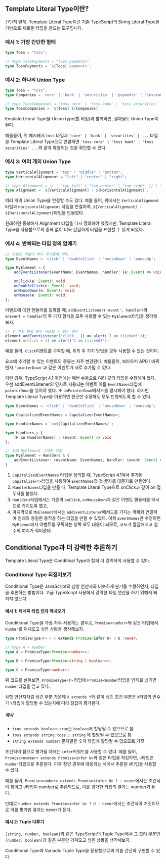 ## Template Literal Type이란?
간단히 말해, Template Literal Type이란 기존 TypeScript의 String Literal Type을 기반으로 새로운 타입을 만드는 도구입니다.

### 예시 1: 가장 간단한 형태
```ts
type Toss = "toss";

// type TossPayments = "toss payments"
type TossPayments = `${Toss} payments`;
```

### 예시 2: 하나의 Union Type
```ts
type Toss = "toss";
type Companies = 'core' | 'bank' | 'securities' | 'payments' | 'insurance';

// type TossCompanies = 'toss core' | 'toss bank' | 'toss securities' | ...;
type TossCompanies = `${Toss} ${Companies}`
```

Emplate Literal Type을 Union type(합 타입)과 함께하면, 결과물도 Union Type이 된다.

예를들어, 위 예시에서 `toss` 타입과 `'core' | 'bank' | 'securities' | ...` 타입을 Template Literal Type으로 연결하면 `'toss core' | 'toss bank' | 'toss securities' ...`와 같이 확장되는 것을 확인할 수 있다.

### 예시 3: 여러 개의 Union Type
```ts
type VerticalAlignment = "top" | "middle" | "bottom";
type HorizontalAlignment = "left" | "center" | "right";

// type Alignment = // | "top-left" | "top-center" | "top-right" // | "middle-left" | "middle-center" | "middle-right" // | "bottom-left" | "bottom-center" | "bottom-right"
type Alignment = `${VerticalAlignment} - ${HorizontalAlignment}`;
```
여러 개의 Union Type을 연결할 수도 있다.
예를 들어, 위에서는 `VerticalAlignment` 타입과 `HorizontalAlignment` 타입을 연결하여, `${VerticalAlignment} - ${HorizontalAlignment}`타입을 만들었다.

원래하면 중복해서 Alignment 타입을 다시 정의해야 했겠지만, Template Literal Type을 사용함으로써 중복 없이 더욱 간결하게 타입을 표현할 수 있게 되었다.

### 예시 4: 반복되는 타입 정의 없애기
```ts
// 이벤트 이름이 하나 추가될때 마다...
type EventNames = 'click' | 'doubleClick' | 'mouseDown' | 'mouseUp';

type MyElement = {
	addEventListener(eventName: EventNames, handler: (e: Event) => void): void;

	onClick(e: Event): void;
	onDoubleClick(e: Event): void;
	onMouseDown(e: Event): void;
	onMouse(e: Event): void;
};
```

이벤트에 대한 핸들러를 등록할 때, `addEventListener('event', handler)`와 `onEvent = handler`의 두 가지 형식을 모두 사용할 수 있는 `MyElement`타입을 생각해보자.
```ts
// 두 가지 방법 모두 사용할 수 있는 경우
element.addEventListener('click', () => alert('I am clicked!')); 
element.onClick = () => alert('I am clicked!');
```

예를 들어, `click`이벤트를 구독할 떄, 위의 두 가지 방법을 모두 사용할 수 있는 것이다.

요소에 추가할 수 있는 이벤트의 종류는 자주 변경된다. 예를들어, 브라우저 API가 바뀌면서 `'pointerDown'`과 같은 이벤트가 새로 추가될 수 있다.

이런 경우, TypeScript 4.1 이전에는 매번 수동으로 여러 곳의 타입을 수정해야 했다.
우선 addEventListener의 인자로 사용되는 이벤트
이름 `EventNames`타입에 `pointerDown`을 넣어야 했다.
또 `onPointerDown`메서드를 명시해야 했다.
하지만 Template Literal Type을 이용하면 한곳만 수정해도 모두 반영되도록 할 수 있다.

```ts
type EventNames = 'click' | 'doubleClick' | 'mouseDown' | 'mouseUp';

type CapitalizedEventNames = Capitalize<EventNames>;

type HandlerNames = `on${CapitalizedEventNames}`;

type Handlers = {
	[H in HandlerNames] : (event: Event) => void
};

// 원래 MyElement 그대로 작동
type MyElement = Hanlders & {
	addEventListener: (eventName: EventNames, handler: (event: Event) => void) => void;
}
```

1. `CapitalizedEventNames` 타입을 정의할 때, TypeScript 4.1에서 추가된 `Capitalize<T>`타입을 사용하여 `EventNames`의 첫 글자를 대문자로 만들었다.
2. `HandlerNames`타입을 만들 때, Template Literal Type으로 onClick과 같이 on 접두사를 붙였다.
3. `Hanlders`타입에서는 기존의 `onClick`, `onMouseDown`과 같은 이벤트 핸들러를 메서드로 가지도록 했고,
4. 마지막으로 `MyElement`에서는 `addEventListener`메서드를 가지는 객체와 연결하여 원래와 동일한 동작을 하는 타입을 만들 수 있었다.
이제 `EventNames`만 수정하면 `MyElemnt`에서 이벤트를 구독하는 양쪽 모두 대응이 되므로, 코드가 깔끔해지고 실수의 여지가 적어졌다.

## Conditional Type과 더 강력한 추론하기
Template Literal Type은 Conditinal Type과 함께 더 강력하게 사용할 수 있다.

### Conditional Type 되짚어보기
Conditional Type은 JavaScript의 삼항 연산자와 비슷하게 분기를 수행하면서, 타입을 추론하는 방법이다. 고급 TypeScript 사용에서 강력한 타입 연산을 하기 위해서 빠지지 않는다.

#### 예시 1: 제네릭 타입 인자 꺼내오기
Conditional Type을 가장 자주 사용하는 경우로, `Promise<number>`와 같은 타입에서 `number`를 꺼내오고 싶은 상황을 생각해보자.

```ts
type PromiseType<T> = T extends Promise<infer U> ? U :never;

// type A = number
type A = PromiseType<Promise<number>>;

type B = PromiseType<Promise<string | boolean>>;

type C = PromiseType<number>;
```
위 코드를 살펴보면, `PromiseType<T>` 타입에 `Promise<number`타입을 인자로 넘기면 `number`타입을 얻고 있다.

삼항 연산자처럼 생긴 부분 가운데 `X extends Y`와 같이 생긴 조건 부분은 `X`타입의 변수가 `Y`타입에 할당될 수 있는지에 따라 참값이 평가된다.

##### 예시
- `true extends boolean`: `true`는 `boolean`에 할당될 수 있으므로 참
-  `toss extends string`: `toss` 는 `string` 에 할당될 수 있으므로 참
- `string extends number`: 문자열은 숫자 타입에 할당될 수 없으므로 거짓

조건식이 참으로 평가될 때에는 `infer`키워드를 사용할 수 있다. 예를 들어, `Promise<number> extends Promise<infer U>`와 같은 타입을 작성하면, `U`타입은 `number`타입으로 추론된다. 이후 참인 경우에 대응되는 식에서 추론된 `U`타입을 사용할 수 있다.

예를 들어, `Promise<number> extends Promise<infer U> ? : never`에서는 조건식이 참이고 `U`타입이 number로 추론되므로, 이를 평가한 타입의 결가는 number가 된다.

반대로 `number extends Promise<infer U> ? U : never`에서는 조건식이 거짓이므로 이를 평가한 결과는 never가 된다.

#### 예시 2: Tuple 다루기
`[string, number, boolean]`과 같은 TypeScript의 Tuple Type에서 그 꼬리 부분인 `[number, boolean]`과 같은 부분만 가져오고 싶은 상황을 생각해보자.

Conditional Type과 Variadic Tuple Type을 활용함으로써 이를 간단히 구현할 수 있다.

```ts

```